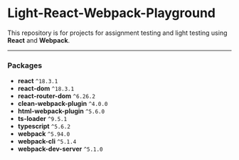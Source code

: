 # Light-React-Webpack-Playground

This repository is for projects for assignment testing and light testing using **React** and **Webpack**.

---

### Packages

-   **react** `^18.3.1`
-   **react-dom** `^18.3.1`
-   **react-router-dom** `^6.26.2`
-   **clean-webpack-plugin** `^4.0.0`
-   **html-webpack-plugin** `^5.6.0`
-   **ts-loader** `^9.5.1`
-   **typescript** `^5.6.2`
-   **webpack** `^5.94.0`
-   **webpack-cli** `^5.1.4`
-   **webpack-dev-server** `^5.1.0`
